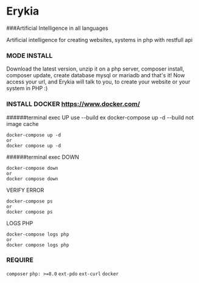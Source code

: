 # Erykia
###Artificial Intelligence in all languages

Artificial intelligence for creating websites, systems in php with restfull api

### MODE INSTALL
Download the latest version, unzip it on a php server, composer install, composer update, create database mysql or mariadb
and that's it! Now access your url, and Erykia will talk to you, to create your website or your system in PHP :)

### INSTALL DOCKER https://www.docker.com/
######terminal exec
UP use --build ex docker-compose up -d --build not image cache
```
docker-compose up -d
or
docker compose up -d
```

######terminal exec
DOWN
```
docker-compose down
or
docker compose down
```

VERIFY ERROR
```
docker-compose ps
or
docker compose ps
```

LOGS PHP
```
docker-compose logs php
or
docker compose logs php
```

### REQUIRE
`composer`
`php: >=8.0`
`ext-pdo`
`ext-curl`
`docker`
